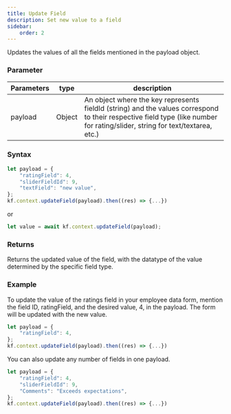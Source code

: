 ```yaml
---
title: Update Field
description: Set new value to a field
sidebar:
    order: 2
---
```


Updates the values of all the fields mentioned in the payload object. 

### Parameter

| Parameters | type   | description                                                                                                                               |
| ---------- | ------ | ----------------------------------------------------------------------------------------------------------------------------------------- |
| payload    | Object | An object where the key represents fieldId (string) and the values correspond to their respective field type (like number for rating/slider, string for text/textarea, etc.) |

### Syntax

```js
let payload = {
    "ratingField": 4,
    "sliderFieldId": 9,
    "textField": "new value",
};
kf.context.updateField(payload).then((res) => {...})
```

or

```js
let value = await kf.context.updateField(payload);
```

### Returns

Returns the updated value of the field, with the datatype of the value determined by the specific field type. 

### Example

To update the value of the ratings field in your employee data form, mention the field ID, ratingField, and the desired value, 4, in the payload. The form will be updated with the new value. 

```js
let payload = {
    "ratingField": 4,
};
kf.context.updateField(payload).then((res) => {...})
```

You can also update any number of fields in one payload. 
```js
let payload = {
    "ratingField": 4,
    "sliderFieldId": 9,
    "Comments": "Exceeds expectations",
};
kf.context.updateField(payload).then((res) => {...})
```